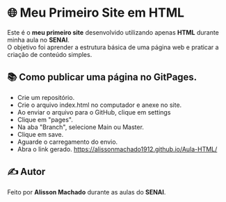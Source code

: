 # 🌐 Meu Primeiro Site em HTML

Este é o **meu primeiro site** desenvolvido utilizando apenas **HTML** durante minha aula no **SENAI**.  
O objetivo foi aprender a estrutura básica de uma página web e praticar a criação de conteúdo simples.

## 📚 Como publicar uma página no GitPages.
- Crie um repositório.
- Crie o arquivo index.html no computador e anexe no site.
- Ao enviar o arquivo para o GitHub, clique em settings
- Clique em "pages".
- Na aba "Branch", selecione Main ou Master.
- Clique em save.
- Aguarde o carregamento do envio.
- Abra o link gerado.
https://alissonmachado1912.github.io/Aula-HTML/

## ✍️ Autor

Feito por **Alisson Machado** durante as aulas do **SENAI**.
